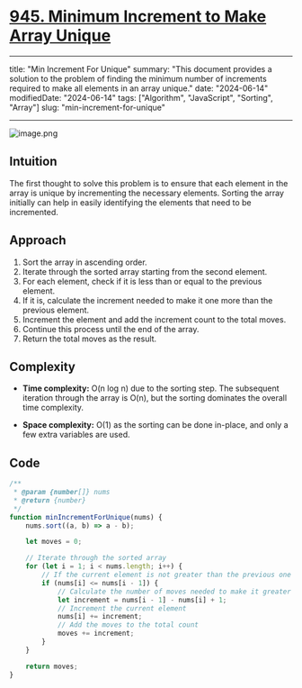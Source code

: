 # [945. Minimum Increment to Make Array Unique](https://leetcode.com/problems/minimum-increment-to-make-array-unique/)

---
title: "Min Increment For Unique"
summary: "This document provides a solution to the problem of finding the minimum number of increments required to make all elements in an array unique."
date: "2024-06-14"
modifiedDate: "2024-06-14"
tags: ["Algorithm", "JavaScript", "Sorting", "Array"]
slug: "min-increment-for-unique"

---
![image.png](https://assets.leetcode.com/users/images/ff35de28-0590-432b-9654-0c7dfc9d9464_1718340363.2917986.png)


## Intuition

The first thought to solve this problem is to ensure that each element in the array is unique by incrementing the necessary elements. Sorting the array initially can help in easily identifying the elements that need to be incremented.

## Approach

1. Sort the array in ascending order.
2. Iterate through the sorted array starting from the second element.
3. For each element, check if it is less than or equal to the previous element.
4. If it is, calculate the increment needed to make it one more than the previous element.
5. Increment the element and add the increment count to the total moves.
6. Continue this process until the end of the array.
7. Return the total moves as the result.

## Complexity

- **Time complexity:** O(n log n) due to the sorting step. The subsequent iteration through the array is O(n), but the sorting dominates the overall time complexity.

- **Space complexity:** O(1) as the sorting can be done in-place, and only a few extra variables are used.

## Code

```javascript
/**
 * @param {number[]} nums
 * @return {number}
 */
function minIncrementForUnique(nums) {
    nums.sort((a, b) => a - b);

    let moves = 0;

    // Iterate through the sorted array
    for (let i = 1; i < nums.length; i++) {
        // If the current element is not greater than the previous one
        if (nums[i] <= nums[i - 1]) {
            // Calculate the number of moves needed to make it greater
            let increment = nums[i - 1] - nums[i] + 1;
            // Increment the current element
            nums[i] += increment;
            // Add the moves to the total count
            moves += increment;
        }
    }

    return moves;
}
